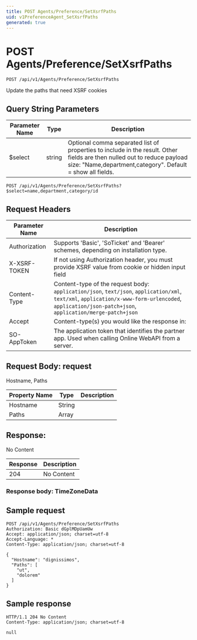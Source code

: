 ```yaml
---
title: POST Agents/Preference/SetXsrfPaths
uid: v1PreferenceAgent_SetXsrfPaths
generated: true
---
```


# POST Agents/Preference/SetXsrfPaths

```http
POST /api/v1/Agents/Preference/SetXsrfPaths
```

Update the paths that need XSRF cookies







## Query String Parameters

| Parameter Name | Type |  Description |
|----------------|------|--------------|
| $select | string |  Optional comma separated list of properties to include in the result. Other fields are then nulled out to reduce payload size: "Name,department,category". Default = show all fields. |

```http
POST /api/v1/Agents/Preference/SetXsrfPaths?$select=name,department,category/id
```


## Request Headers

| Parameter Name | Description |
|----------------|-------------|
| Authorization  | Supports 'Basic', 'SoTicket' and 'Bearer' schemes, depending on installation type. |
| X-XSRF-TOKEN   | If not using Authorization header, you must provide XSRF value from cookie or hidden input field |
| Content-Type | Content-type of the request body: `application/json`, `text/json`, `application/xml`, `text/xml`, `application/x-www-form-urlencoded`, `application/json-patch+json`, `application/merge-patch+json` |
| Accept         | Content-type(s) you would like the response in:  |
| SO-AppToken | The application token that identifies the partner app. Used when calling Online WebAPI from a server. |

## Request Body: request 

Hostname, Paths 

| Property Name | Type |  Description |
|----------------|------|--------------|
| Hostname | String |  |
| Paths | Array |  |

## Response:

No Content

| Response | Description |
|----------------|-------------|
| 204 | No Content |

### Response body: TimeZoneData


## Sample request

```http!
POST /api/v1/Agents/Preference/SetXsrfPaths
Authorization: Basic dGplMDpUamUw
Accept: application/json; charset=utf-8
Accept-Language: *
Content-Type: application/json; charset=utf-8

{
  "Hostname": "dignissimos",
  "Paths": [
    "ut",
    "dolorem"
  ]
}
```

## Sample response

```http_
HTTP/1.1 204 No Content
Content-Type: application/json; charset=utf-8

null
```